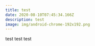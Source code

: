 ```yaml
---
title: test
date: 2020-08-10T07:45:34.166Z
description: test
image: img/android-chrome-192x192.png
---
```

test test test